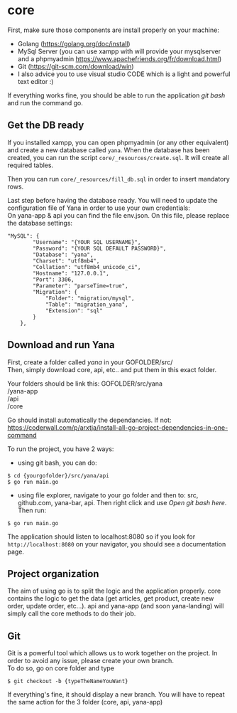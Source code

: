 # core

First, make sure those components are install properly on your machine:  
- Golang (https://golang.org/doc/install)
- MySql Server (you can use xampp with will provide your mysqlserver and a phpmyadmin https://www.apachefriends.org/fr/download.html)
- Git (https://git-scm.com/download/win)
- I also advice you to use visual studio CODE which is a light and powerful text editor :)

If everything works fine, you should be able to run the application *git bash* and run the command go.  

## Get the DB ready

If you installed xampp, you can open phpmyadmin (or any other equivalent) and create a new database called `yana`.
When the database has been created, you can run the script `core/_resources/create.sql`. It will create all required tables.

Then you can run `core/_resources/fill_db.sql` in order to insert mandatory rows.

Last step before having the database ready. You will need to update the configuration file of Yana in order to use your own credentials:  
On yana-app & api you can find the file env.json. On this file, please replace the database settings:
```
"MySQL": {
		"Username": "{YOUR SQL USERNAME}",
		"Password": "{YOUR SQL DEFAULT PASSWORD}",
		"Database": "yana",
		"Charset": "utf8mb4",
		"Collation": "utf8mb4_unicode_ci",
		"Hostname": "127.0.0.1",
		"Port": 3306,
		"Parameter": "parseTime=true",
		"Migration": {
			"Folder": "migration/mysql",
			"Table": "migration_yana",
			"Extension": "sql"
		}
	},
```

## Download and run Yana

First, create a folder called *yana* in your GOFOLDER/src/  
Then, simply download core, api, etc.. and put them in this exact folder.  

Your folders should be link this:
  GOFOLDER/src/yana  
  					/yana-app  
					/api  
					/core  
					
Go should install automatically the dependancies. If not: https://coderwall.com/p/arxtja/install-all-go-project-dependencies-in-one-command

To run the project, you have 2 ways:
- using git bash, you can do:
```
$ cd {yourgofolder}/src/yana/api
$ go run main.go
```
- using file explorer, navigate to your go folder and then to: src, github.com, yana-bar, api. Then right click and use *Open git bash here*. Then run:
```
$ go run main.go
```

The application should listen to localhost:8080 so if you look for `http://localhost:8080` on your navigator, you should see a documentation page.

## Project organization

The aim of using go is to split the logic and the application properly. core contains the logic to get the data (get articles, get product, create new order, update order, etc...). api and yana-app (and soon yana-landing) will simply call the core methods to do their job.

## Git

Git is a powerful tool which allows us to work together on the project. In order to avoid any issue, please create your own branch.  
To do so, go on core folder and type
```
$ git checkout -b {typeTheNameYouWant}
```
If everything's fine, it should display a new branch. You will have to repeat the same action for the 3 folder (core, api, yana-app)

